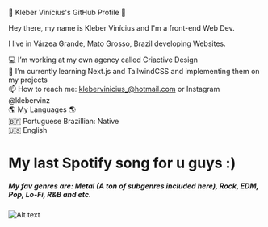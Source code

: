 👋 Kleber Vinícius's GitHub Profile 👋

Hey there, my name is Kleber Vinícius and I'm a front-end Web Dev.

I live in Várzea Grande, Mato Grosso, Brazil developing Websites. 

💻 I’m working at my own agency called Criactive Design <br>
🌱 I’m currently learning Next.js and TailwindCSS and implementing them on my projects <br>
📫 How to reach me: klebervinicius_@hotmail.com or Instagram @klebervinz <br>
🌎 My Languages 🌎 <br>
🇧🇷 Portuguese Brazillian: Native <br>
🇺🇸 English <br>

<h1> My last Spotify song for u guys :)</h1>
<h5> My fav genres are: Metal (A ton of subgenres included here), Rock, EDM, Pop, Lo-Fi, R&B and etc.</h5>

![Alt text](https://spotify-recently-played-readme.vercel.app/api?user=4cn4vplg9t7h97cg73lrbgp2s&count=1)
